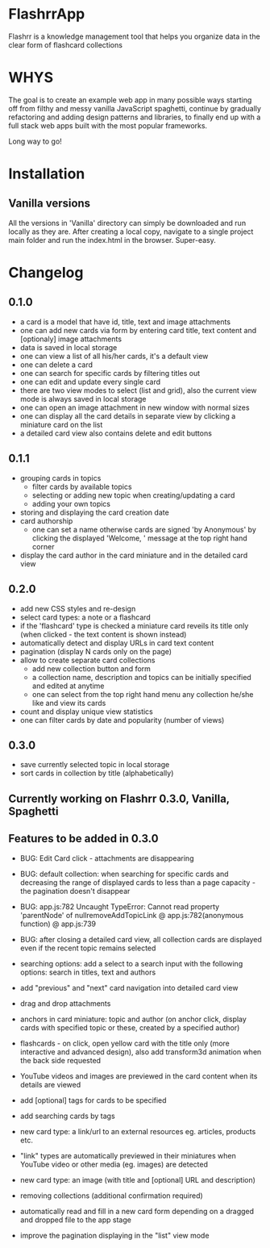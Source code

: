 # FlashrrApp
Flashrr is a knowledge management tool that helps you organize data in the clear form of flashcard collections

# WHYS
The goal is to create an example web app in many possible ways starting off from filthy and messy vanilla JavaScript spaghetti, continue by gradually refactoring and adding design patterns and libraries, to finally end up with a full stack web apps built with the most popular frameworks. 

Long way to go!

# Installation

## Vanilla versions 

All the versions in 'Vanilla' directory can simply be downloaded and run locally as they are. After creating a local copy, navigate to a single project main folder and run the index.html in the browser. Super-easy.

# Changelog

## 0.1.0
- a card is a model that have id, title, text and image attachments
- one can add new cards via form by entering card title, text content and [optionaly] image attachments
- data is saved in local storage 
- one can view a list of all his/her cards, it's a default view
- one can delete a card
- one can search for specific cards by filtering titles out 
- one can edit and update every single card
- there are two view modes to select (list and grid), also the current view mode is always saved in local storage
- one can open an image attachment in new window with normal sizes 
- one can display all the card details in separate view by clicking a miniature card on the list  
- a detailed card view also contains delete and edit buttons

## 0.1.1
- grouping cards in topics
  - filter cards by available topics
  - selecting or adding new topic when creating/updating a card
  - adding your own topics
- storing and displaying the card creation date
- card authorship 
  - one can set a name otherwise cards are signed 'by Anonymous' by clicking the displayed 'Welcome, <username>' message at the top right hand corner
- display the card author in the card miniature and in the detailed card view

## 0.2.0
- add new CSS styles and re-design
- select card types: a note or a flashcard
- if the 'flashcard' type is checked a miniature card reveils its title only (when clicked - the text content is shown instead)
- automatically detect and display URLs in card text content 
- pagination (display N cards only on the page)
- allow to create separate card collections
  - add new collection button and form
  - a collection name, description and topics can be initially specified and edited at anytime
  - one can select from the top right hand menu any collection he/she like and view its cards
- count and display unique view statistics 
- one can filter cards by date and popularity (number of views)

## 0.3.0
- save currently selected topic in local storage
- sort cards in collection by title (alphabetically)

## Currently working on Flashrr 0.3.0, Vanilla, Spaghetti 

## Features to be added in 0.3.0
- BUG: Edit Card click - attachments are disappearing
- BUG: default collection: when searching for specific cards and decreasing the range of displayed cards to less than a page capacity - the pagination doesn't disappear
- BUG: app.js:782 Uncaught TypeError: Cannot read property 'parentNode' of nullremoveAddTopicLink @ app.js:782(anonymous function) @ app.js:739
- BUG: after closing a detailed card view, all collection cards are displayed even if the recent topic remains selected

- searching options: add a select to a search input with the following options: search in titles, text and authors
- add "previous" and "next" card navigation into detailed card view 
- drag and drop attachments
- anchors in card miniature: topic and author (on anchor click, display cards with specified topic or these, created by a specified author)
- flashcards - on click, open yellow card with the title only  (more interactive and advanced design), also add transform3d animation when the back side requested 
- YouTube videos and images are previewed in the card content when its details are viewed
- add [optional] tags for cards to be specified
- add searching cards by tags
- new card type: a link/url to an external resources eg. articles, products etc.
- "link" types are automatically previewed in their miniatures when YouTube video or other media (eg. images) are detected
- new card type: an image (with title and [optional] URL and description)
- removing collections (additional confirmation required)
- automatically read and fill in a new card form depending on a dragged and dropped file to the app stage
- improve the pagination displaying in the "list" view mode


